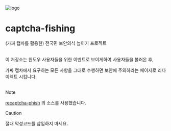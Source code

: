![logo](https://em-content.zobj.net/source/apple/391/confounded-face_1f616.png)

# captcha-fishing
(가짜 캡차를 활용한) 전국민 보안의식 높이기 프로젝트
<br>
<br>

이 저장소는 윈도우 사용자들을 위한 이벤트로 보이게하여 사용자들을 불러온 후,

가짜 캡차에서 요구하는 모든 사항을 그대로 수행하면 보안에 주의하라는 페이지로 리다이렉트 시킵니다.
<br>
<br>
> [!NOTE]  
> [recaptcha-phish](https://github.com/JohnHammond/recaptcha-phish) 의 소스를 사용했습니다.

> [!CAUTION]
> 절대 악성코드를 삽입하지 마세요.
